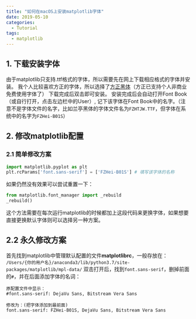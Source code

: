 ```yaml
---
title: "如何在macOS上安装matplotlib字体"
date: 2019-05-10
categories:
  - Tutorial
tags:
  - matplotlib
---
```

## 1. 下载安装字体
由于matplotlib只支持.ttf格式的字体，所以需要先在网上下载相应格式的字体并安装。
我个人比较喜欢方正的字体，所以选择了[方正黑体](http://www.foundertype.com/index.php/FontInfo/index.html?id=131)（方正已支持个人非商业免费使用字体了）
下载完成后双击即可安装。
安装完成后会自动打开Font Book（或自行打开，点击左边栏中的User）, 记下该字体在Font Book中的名字。（注意不是字体文件的名字，比如兰亭黑体的字体文件名为`FZHTJW.TTF`，但字体在系统中的名字为`FZHei-B01S`）
## 2. 修改matplotlib配置
### 2.1 简单修改方案
```python
import matplotlib.pyplot as plt
plt.rcParams['font.sans-serif'] = ['FZHei-B01S'] # 填写该字体的名称
```
如果仍然没有效果可以尝试重置一下：
```python
from matplotlib.font_manager import _rebuild
_rebuild()
```
这个方法需要在每次运行matplotlib的时候都加上这段代码来更换字体，如果想要直接更换默认字体则可以选择另一种方案。
## 2.2 永久修改方案
首先找到matplotlib中管理默认配置的文件**matplotlibrc**，一般存放在：
`/Users/{你的用户名}/anaconda3/lib/python3.7/site-packages/matplotlib/mpl-data/`
双击打开后，找到`font.sans-serif`，删掉前面的`#`，并在后面添加字体的名词：
```
原配置文件中显示：
#font.sans-serif: DejaVu Sans, Bitstream Vera Sans

修改为：(把字体添加到最前面)
font.sans-serif: FZHei-B01S, DejaVu Sans, Bitstream Vera Sans
```